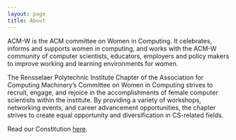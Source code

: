 ```yaml
---
layout: page
title: About
---
```


ACM-W is the ACM committee on Women in Computing.
It celebrates, informs and supports women in computing, and works with the ACM-W community of computer scientists, educators, employers and policy makers to improve working and learning environments for women.

The Rensselaer Polytechnic Institute Chapter of the Association for Computing Machinery’s Committee on Women in Computing strives to recruit, engage, and rejoice in the accomplishments of female computer scientists within the institute.
By providing a variety of workshops, networking events, and career advancement opportunities, the chapter strives to create equal opportunity and diversification in CS-related fields.

Read our Constitution [here](constitution.pdf).
